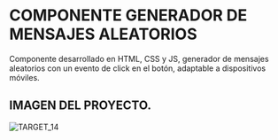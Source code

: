 # COMPONENTE GENERADOR DE MENSAJES ALEATORIOS
Componente desarrollado en HTML, CSS y JS, generador de mensajes aleatorios con un evento de click en el botón, adaptable a dispositivos móviles.

## IMAGEN DEL PROYECTO.
![TARGET_14](https://user-images.githubusercontent.com/70084380/180627740-b71690d0-1d26-4c30-97f2-7cc2660dc016.jpg)
